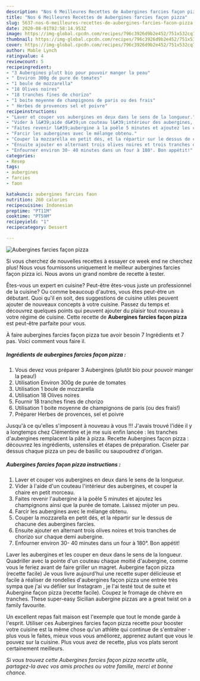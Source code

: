 ```yaml
---
description: "Nos 6 Meilleures Recettes de Aubergines farcies façon pizza"
title: "Nos 6 Meilleures Recettes de Aubergines farcies façon pizza"
slug: 5637-nos-6-meilleures-recettes-de-aubergines-farcies-facon-pizza
date: 2020-08-01T02:58:14.953Z
image: https://img-global.cpcdn.com/recipes/796c3926d9b2e452/751x532cq70/aubergines-farcies-facon-pizza-photo-principale-de-la-recette.jpg
thumbnail: https://img-global.cpcdn.com/recipes/796c3926d9b2e452/751x532cq70/aubergines-farcies-facon-pizza-photo-principale-de-la-recette.jpg
cover: https://img-global.cpcdn.com/recipes/796c3926d9b2e452/751x532cq70/aubergines-farcies-facon-pizza-photo-principale-de-la-recette.jpg
author: Mable Lynch
ratingvalue: 4
reviewcount: 5
recipeingredient:
- "3 Aubergines plutt bio pour pouvoir manger la peau"
- " Environ 300g de pure de tomates"
- "1 boule de mozzarella"
- "18 Olives noires"
- "18 tranches fines de chorizo"
- "1 boite moyenne de champignons de paris ou des frais"
- " Herbes de provences sel et poivre"
recipeinstructions:
- "Laver et couper vos aubergines en deux dans le sens de la longueur."
- "Vider à l&#39;aide d&#39;un couteau l&#39;intérieur des aubergines, et couper la chaire en petit morceau."
- "Faites revenir l&#39;aubergine à la poêle 5 minutes et ajoutez les champignons ainsi que la purée de tomate. Laissez mijoter un peu."
- "Farcir les aubergines avec le mélange obtenu."
- "Couper la mozzarella en petit dés, et la répartir sur le dessus de chacune des aubergines farcies."
- "Ensuite ajouter en alternant trois olives noires et trois tranches de chorizo sur chaque demi aubergine."
- "Enfourner environ 30- 40 minutes dans un four à 180°. Bon appétit!"
categories:
- Resep
tags:
- aubergines
- farcies
- faon

katakunci: aubergines farcies faon 
nutrition: 260 calories
recipecuisine: Indonesian
preptime: "PT11M"
cooktime: "PT59M"
recipeyield: "1"
recipecategory: Dessert

---
```



![Aubergines farcies façon pizza](https://img-global.cpcdn.com/recipes/796c3926d9b2e452/751x532cq70/aubergines-farcies-facon-pizza-photo-principale-de-la-recette.jpg)

Si vous cherchez de nouvelles recettes à essayer ce week end ne cherchez plus! Nous vous fournissons uniquement le meilleur aubergines farcies façon pizza ici. Nous avons un grand nombre de recette à tester.

Êtes-vous un expert en cuisine? Peut-être êtes-vous juste un professionnel de la cuisine? Ou comme beaucoup d'autres, vous êtes peut-être un débutant. Quoi qu'il en soit, des suggestions de cuisine utiles peuvent ajouter de nouveaux concepts à votre cuisine. Passez du temps et découvrez quelques points qui peuvent ajouter du plaisir tout nouveau à votre régime de cuisine. Cette recette de <strong> Aubergines farcies façon pizza </strong> est peut-être parfaite pour vous.

<!--inarticleads1-->

À faire aubergines farcies façon pizza tue avoir besoin 7 Ingrédients et 7 pas. Voici comment vous faire il.

##### Ingrédients de aubergines farcies façon pizza :

1. Vous devez vous préparer 3 Aubergines (plutôt bio pour pouvoir manger la peau!)
1. Utilisation  Environ 300g de purée de tomates
1. Utilisation 1 boule de mozzarella
1. Utilisation 18 Olives noires
1. Fournir 18 tranches fines de chorizo
1. Utilisation 1 boite moyenne de champignons de paris (ou des frais!)
1. Préparer  Herbes de provences, sel et poivre


Jusqu&#39;à ce qu&#39;elles s&#39;imposent à nouveau à vous !!! J&#39;avais trouvé l&#39;idée il y a longtemps chez Clémentine et je me suis enfin lancée : les tranches d&#39;aubergines remplacent la pâte à pizza. Recette Aubergines façon pizza : découvrez les ingrédients, ustensiles et étapes de préparation. Ciseler par dessus chaque pizza un peu de basilic ou saupoudrez d&#39;origan. 

<!--inarticleads2-->

##### Aubergines farcies façon pizza instructions :

1. Laver et couper vos aubergines en deux dans le sens de la longueur.
1. Vider à l&#39;aide d&#39;un couteau l&#39;intérieur des aubergines, et couper la chaire en petit morceau.
1. Faites revenir l&#39;aubergine à la poêle 5 minutes et ajoutez les champignons ainsi que la purée de tomate. Laissez mijoter un peu.
1. Farcir les aubergines avec le mélange obtenu.
1. Couper la mozzarella en petit dés, et la répartir sur le dessus de chacune des aubergines farcies.
1. Ensuite ajouter en alternant trois olives noires et trois tranches de chorizo sur chaque demi aubergine.
1. Enfourner environ 30- 40 minutes dans un four à 180°. Bon appétit!


Laver les aubergines et les couper en deux dans le sens de la longueur. Quadriller avec la pointe d&#39;un couteau chaque moitié d&#39;aubergine, comme vous le feriez avant de faire griller un magret. Aubergine façon pizza (recette facile) Je vous livre aujourd&#39;hui une recette super délicieuse et facile à réaliser de rondelles d&#39;aubergines façon pizza une entrée très sympa que j&#39;ai vu défiler sur Instagram , je l&#39;ai testé tout de suite et Aubergine façon pizza (recette facile). Coupez le fromage de chèvre en tranches. These super-easy Sicilian aubergine pizzas are a great twist on a family favourite. 

<!--inarticleads1-->

<p>
Un excellent repas fait maison est l'exemple que tout le monde garde à l'esprit. Utiliser ces Aubergines farcies façon pizza recette pour booster votre cuisine est la même chose qu'un athlète qui continue de s'entraîner - plus vous le faites, mieux vous vous améliorez, apprenez autant que vous le pouvez sur la cuisine. Plus vous avez de recette, plus vos plats seront certainement meilleurs.
</p>

<p>
<i>Si vous trouvez cette Aubergines farcies façon pizza recette utile, partagez-la avec vos amis proches ou votre famille, merci et bonne chance.</i>
</p>
